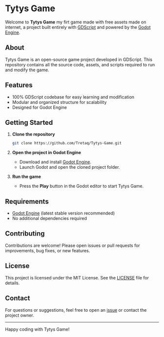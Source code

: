 # Tytys Game

Welcome to **Tytys Game** my firt game made with free assets made on internet, a project built entirely with [GDScript](https://docs.godotengine.org/en/stable/tutorials/scripting/gdscript/index.html) and powered by the [Godot Engine](https://godotengine.org/).

## About

Tytys Game is an open-source game project developed in GDScript. This repository contains all the source code, assets, and scripts required to run and modify the game.

## Features

- 100% GDScript codebase for easy learning and modification
- Modular and organized structure for scalability
- Designed for Godot Engine

## Getting Started

1. **Clone the repository**
   ```sh
   git clone https://github.com/Tretaq/Tytys-Game.git
   ```
2. **Open the project in Godot Engine**
   - Download and install [Godot Engine](https://godotengine.org/download).
   - Launch Godot and open the cloned project folder.

3. **Run the game**
   - Press the **Play** button in the Godot editor to start Tytys Game.

## Requirements

- [Godot Engine](https://godotengine.org/) (latest stable version recommended)
- No additional dependencies required

## Contributing

Contributions are welcome! Please open issues or pull requests for improvements, bug fixes, or new features.

## License

This project is licensed under the MIT License. See the [LICENSE](LICENSE) file for details.

## Contact

For questions or suggestions, feel free to open an [issue](https://github.com/Tretaq/Tytys-Game/issues) or contact the project owner.

---

Happy coding with Tytys Game!
